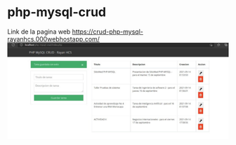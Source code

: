 # php-mysql-crud
Link de la pagina web https://crud-php-mysql-rayanhcs.000webhostapp.com/
![](docs/ImagenPresentacion.jpeg)
